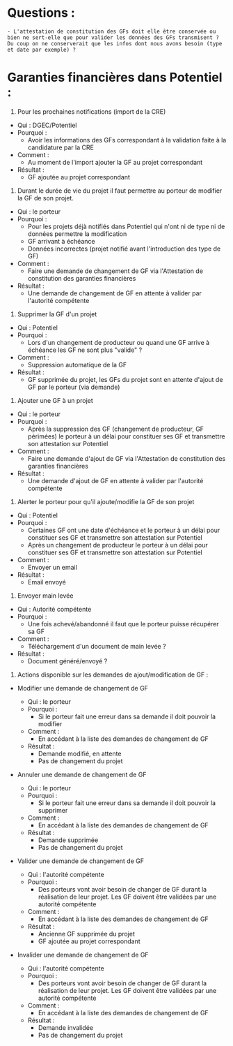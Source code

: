 # Questions :

    - L'attestation de constitution des GFs doit elle être conservée ou bien ne sert-elle que pour valider les données des GFs transmisent ? Du coup on ne conserverait que les infos dont nous avons besoin (type et date par exemple) ?

# Garanties financières dans Potentiel :

1. Pour les prochaines notifications (import de la CRE)

- Qui : DGEC/Potentiel
- Pourquoi :
  - Avoir les informations des GFs correspondant à la validation faite à la candidature par la CRE
- Comment :
  - Au moment de l'import ajouter la GF au projet correspondant
- Résultat :
  - GF ajoutée au projet correspondant

1. Durant le durée de vie du projet il faut permettre au porteur de modifier la GF de son projet.

- Qui : le porteur
- Pourquoi :
  - Pour les projets déjà notifiés dans Potentiel qui n'ont ni de type ni de données permettre la modification
  - GF arrivant à échéance
  - Données incorrectes (projet notifié avant l'introduction des type de GF)
- Comment :
  - Faire une demande de changement de GF via l'Attestation de constitution des garanties financières
- Résultat :
  - Une demande de changement de GF en attente à valider par l'autorité compétente

1. Supprimer la GF d'un projet

- Qui : Potentiel
- Pourquoi :
  - Lors d'un changement de producteur ou quand une GF arrive à échéance les GF ne sont plus "valide" ?
- Comment :
  - Suppression automatique de la GF
- Résultat :
  - GF supprimée du projet, les GFs du projet sont en attente d'ajout de GF par le porteur (via demande)

1. Ajouter une GF à un projet

- Qui : le porteur
- Pourquoi :
  - Après la suppression des GF (changement de producteur, GF périmées) le porteur à un délai pour constituer ses GF et transmettre son attestation sur Potentiel
- Comment :
  - Faire une demande d'ajout de GF via l'Attestation de constitution des garanties financières
- Résultat :
  - Une demande d'ajout de GF en attente à valider par l'autorité compétente

1. Alerter le porteur pour qu'il ajoute/modifie la GF de son projet

- Qui : Potentiel
- Pourquoi :
  - Certaines GF ont une date d'échéance et le porteur à un délai pour constituer ses GF et transmettre son attestation sur Potentiel
  - Après un changement de producteur le porteur à un délai pour constituer ses GF et transmettre son attestation sur Potentiel
- Comment :
  - Envoyer un email
- Résultat :
  - Email envoyé

1. Envoyer main levée

- Qui : Autorité compétente
- Pourquoi :
  - Une fois achevé/abandonné il faut que le porteur puisse récupérer sa GF
- Comment :
  - Téléchargement d'un document de main levée ?
- Résultat :
  - Document généré/envoyé ?

1. Actions disponible sur les demandes de ajout/modification de GF :

- Modifier une demande de changement de GF

  - Qui : le porteur
  - Pourquoi :
    - Si le porteur fait une erreur dans sa demande il doit pouvoir la modifier
  - Comment :
    - En accédant à la liste des demandes de changement de GF
  - Résultat :
    - Demande modifié, en attente
    - Pas de changement du projet

- Annuler une demande de changement de GF

  - Qui : le porteur
  - Pourquoi :
    - Si le porteur fait une erreur dans sa demande il doit pouvoir la supprimer
  - Comment :
    - En accédant à la liste des demandes de changement de GF
  - Résultat :
    - Demande supprimée
    - Pas de changement du projet

- Valider une demande de changement de GF

  - Qui : l'autorité compétente
  - Pourquoi :
    - Des porteurs vont avoir besoin de changer de GF durant la réalisation de leur projet. Les GF doivent être validées par une autorité compétente
  - Comment :
    - En accédant à la liste des demandes de changement de GF
  - Résultat :
    - Ancienne GF supprimée du projet
    - GF ajoutée au projet correspondant

- Invalider une demande de changement de GF
  - Qui : l'autorité compétente
  - Pourquoi :
    - Des porteurs vont avoir besoin de changer de GF durant la réalisation de leur projet. Les GF doivent être validées par une autorité compétente
  - Comment :
    - En accédant à la liste des demandes de changement de GF
  - Résultat :
    - Demande invalidée
    - Pas de changement du projet
